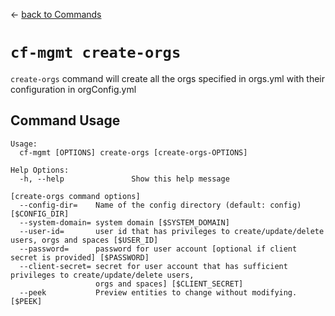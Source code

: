 &larr; [back to Commands](../README.md)

# `cf-mgmt create-orgs`

`create-orgs` command will create all the orgs specified in orgs.yml with their configuration in orgConfig.yml

## Command Usage
```
Usage:
  cf-mgmt [OPTIONS] create-orgs [create-orgs-OPTIONS]

Help Options:
  -h, --help               Show this help message

[create-orgs command options]
  --config-dir=    Name of the config directory (default: config) [$CONFIG_DIR]
  --system-domain= system domain [$SYSTEM_DOMAIN]
  --user-id=       user id that has privileges to create/update/delete users, orgs and spaces [$USER_ID]
  --password=      password for user account [optional if client secret is provided] [$PASSWORD]
  --client-secret= secret for user account that has sufficient privileges to create/update/delete users,
                   orgs and spaces] [$CLIENT_SECRET]
  --peek           Preview entities to change without modifying. [$PEEK]

```
